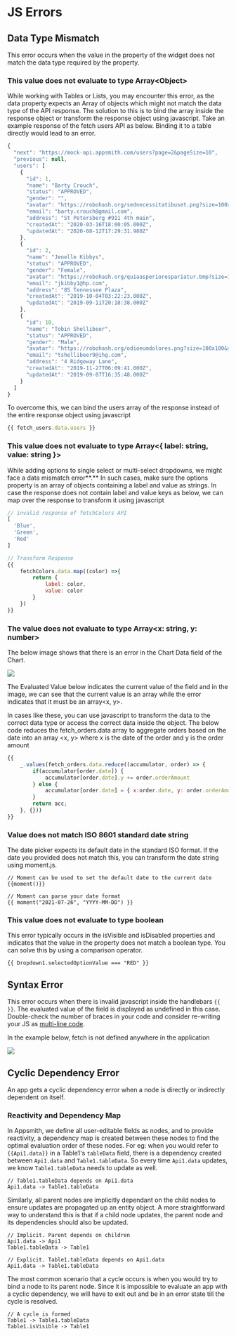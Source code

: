 # JS Errors

## Data Type Mismatch

This error occurs when the value in the property of the widget does not match the data type required by the property.

### This value does not evaluate to type Array&lt;Object&gt;

While working with Tables or Lists, you may encounter this error, as the data property expects an Array of objects which might not match the data type of the API response. The solution to this is to bind the array inside the response object or transform the response object using javascript. Take an example response of the fetch users API as below. Binding it to a table directly would lead to an error.

```javascript
{
  "next": "https://mock-api.appsmith.com/users?page=2&pageSize=10",
  "previous": null,
  "users": [
    {
      "id": 1,
      "name": "Barty Crouch",
      "status": "APPROVED",
      "gender": "",
      "avatar": "https://robohash.org/sednecessitatibuset.png?size=100x100&set=set1",
      "email": "barty.crouch@gmail.com",
      "address": "St Petersberg #911 4th main",
      "createdAt": "2020-03-16T18:00:05.000Z",
      "updatedAt": "2020-08-12T17:29:31.980Z"
    },
    {
      "id": 2,
      "name": "Jenelle Kibbys",
      "status": "APPROVED",
      "gender": "Female",
      "avatar": "https://robohash.org/quiaasperiorespariatur.bmp?size=100x100&set=set1",
      "email": "jkibby1@hp.com",
      "address": "85 Tennessee Plaza",
      "createdAt": "2019-10-04T03:22:23.000Z",
      "updatedAt": "2019-09-11T20:18:38.000Z"
    },
    {
      "id": 10,
      "name": "Tobin Shellibeer",
      "status": "APPROVED",
      "gender": "Male",
      "avatar": "https://robohash.org/odioeumdolores.png?size=100x100&set=set1",
      "email": "tshellibeer9@ihg.com",
      "address": "4 Ridgeway Lane",
      "createdAt": "2019-11-27T06:09:41.000Z",
      "updatedAt": "2019-09-07T16:35:48.000Z"
    }
  ]
}
```

To overcome this, we can bind the users array of the response instead of the entire response object using javascript

```javascript
{{ fetch_users.data.users }}
```

### **This value does not evaluate to type Array&lt;{ label: string, value: string }&gt;**

While adding options to single select or multi-select dropdowns, we might face a data mismatch error**.** In such cases, make sure the options property is an array of objects containing a label and value as strings. In case the response does not contain label and value keys as below, we can map over the response to transform it using javascript

```javascript
// invalid response of fetchColors API
[
  'Blue',
  'Green',
  'Red'
]
```

```javascript
// Transform Response
{{ 
    fetchColors.data.map((color) =>{
        return {
            label: color,
            value: color
        }
    })
}}
```

### **The** **value does not evaluate to type Array&lt;x: string, y: number&gt;**

The below image shows that there is an error in the Chart Data field of the Chart. 

![](../.gitbook/assets/chart-error.png)

The Evaluated Value below indicates the current value of the field and in the image, we can see that the current value is an array while the error indicates that it must be an array&lt;x, y&gt;.

In cases like these, you can use javascript to transform the data to the correct data type or access the correct data inside the object. The below code reduces the fetch\_orders.data array to aggregate orders based on the date into an array &lt;x, y&gt; where x is the date of the order and y is the order amount

```javascript
{{
    _.values(fetch_orders.data.reduce((accumulator, order) => {
        if(accumulator[order.date]) {
            accumulator[order.date].y += order.orderAmount
        } else {
            accumulator[order.date] = { x:order.date, y: order.orderAmount  }; 
        }
        return acc;
    }, {}))
}}
```

### **Value does not match ISO 8601 standard date string**

The date picker expects its default date in the standard ISO format. If the date you provided does not match this, you can transform the date string using moment.js.

```text
// Moment can be used to set the default date to the current date
{{moment()}}
```

```text
// Moment can parse your date format
{{ moment("2021-07-26", "YYYY-MM-DD") }}
```

### This value does not evaluate to type boolean

This error typically occurs in the isVisible and isDisabled properties and indicates that the value in the property does not match a boolean type. You can solve this by using a comparison operator.

```text
{{ Dropdown1.selectedOptionValue === "RED" }}
```

## Syntax Error

This error occurs when there is invalid javascript inside the handlebars `{{ }}`. The evaluated value of the field is displayed as undefined in this case. Double-check the number of braces in your code and consider re-writing your JS as [multi-line code](../core-concepts/writing-code/#multi-line-js).

In the example below, fetch is not defined anywhere in the application

![](../.gitbook/assets/syntax-error.png)

## Cyclic Dependency Error

An app gets a cyclic dependency error when a node is directly or indirectly dependent on itself.

### Reactivity and Dependency Map

In Appsmith, we define all user-editable fields as nodes, and to provide reactivity, a dependency map is created between these nodes to find the optimal evaluation order of these nodes. For eg: when you would refer to `{{Api1.data}}` in a Table1's `tableData` field, there is a dependency created between `Api1.data` and `Table1.tableData`. So every time `Api1.data` updates, we know `Table1.tableData` needs to update as well.

```text
// Table1.tableData depends on Api1.data
Api1.data -> Table1.tableData
```

Similarly, all parent nodes are implicitly dependant on the child nodes to ensure updates are propagated up an entity object. A more straightforward way to understand this is that if a child node updates, the parent node and its dependencies should also be updated.

```text
// Implicit. Parent depends on children
Api1.data -> Api1
Table1.tableData -> Table1

// Explicit. Table1.tableData depends on Api1.data
Api1.data -> Table1.tableData
```

The most common scenario that a cycle occurs is when you would try to bind a node to its parent node. Since it is impossible to evaluate an app with a cyclic dependency, we will have to exit out and be in an error state till the cycle is resolved.

```text
// A cycle is formed
Table1 -> Table1.tableData
Table1.isVisible -> Table1
```

